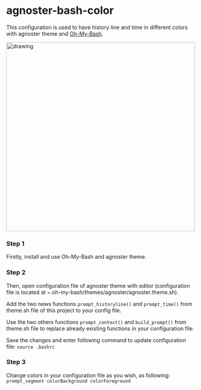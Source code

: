 # agnoster-bash-color
This configuration is used to have history line and time in different colors with agnoster theme and [Oh-My-Bash](https://ohmybash.nntoan.com/).

<img src="https://github.com/manialinux/agnoster-bash-color/blob/main/agnoster-bash-color.png" alt="drawing" width="500"/>


### Step 1

Firstly, install and use Oh-My-Bash and agnoster theme.

### Step 2

Then, open configuration file of agnoster theme with editor (configuration file is located at ~.oh-my-bash/themes/agnoster/agnoster.theme.sh).

Add the two news functions `prompt_historyline()` and `prompt_time()` from theme.sh file of this project to your config file.

Use the two others functions `prompt_context()` and `build_prompt()` from theme.sh file to replace already existing functions in your configuration file.

Save the changes and enter following command to update configuration file:
`source .bashrc`

### Step 3

Change colors in your configuration file as you wish, as following: `prompt_segment colorBackground colorForeground`
